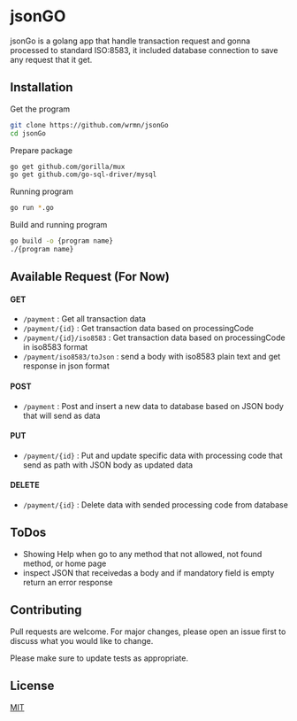 # jsonGO
jsonGo is a golang app that handle transaction request and gonna processed to standard ISO:8583, it included database connection to save any request that it get.

## Installation
Get the program
```bash
git clone https://github.com/wrmn/jsonGo
cd jsonGo
```
Prepare package
```bash
go get github.com/gorilla/mux
go get github.com/go-sql-driver/mysql
```

Running program
```bash
go run *.go
```
Build and running program
```bash
go build -o {program name}
./{program name}
```

## Available Request (For Now)
#### GET
- `/payment` : Get all transaction data
- `/payment/{id}` : Get transaction data based on processingCode
- `/payment/{id}/iso8583` : Get transaction data based on processingCode in iso8583 format
- `/payment/iso8583/toJson` : send a body with iso8583 plain text and get response in json format
#### POST
- `/payment` : Post and insert a new data to database based on JSON body that will send as data
#### PUT
- `/payment/{id}` : Put and update specific data with processing code that send as path with JSON body as updated data 
#### DELETE 
- `/payment/{id}` : Delete data with sended processing code from database


## ToDos
- Showing Help when go to any method that not allowed, not found method, or home page
- inspect JSON that receivedas a body and if mandatory field is empty return an error response

## Contributing
Pull requests are welcome. For major changes, please open an issue first to discuss what you would like to change.

Please make sure to update tests as appropriate.

## License
[MIT](https://choosealicense.com/licenses/mit/)
